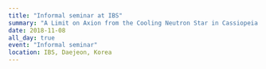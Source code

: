 ```yaml
---
title: "Informal seminar at IBS"
summary: "A Limit on Axion from the Cooling Neutron Star in Cassiopeia A"
date: 2018-11-08
all_day: true
event: "Informal seminar"
location: IBS, Daejeon, Korea
---
```

